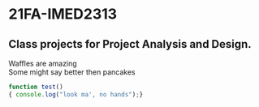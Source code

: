 # 21FA-IMED2313
<h2> Class projects for Project Analysis and Design. </h2>
Waffles are amazing <br>
Some might say better then pancakes

```javascript
function test()
{ console.log("look ma', no hands");}
